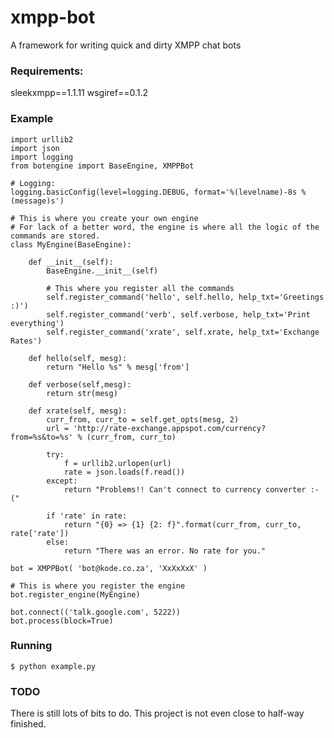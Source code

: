 xmpp-bot
========

A framework for writing quick and dirty XMPP chat bots


### Requirements:

sleekxmpp==1.1.11
wsgiref==0.1.2

### Example

```
import urllib2
import json
import logging
from botengine import BaseEngine, XMPPBot

# Logging:
logging.basicConfig(level=logging.DEBUG, format='%(levelname)-8s %(message)s')

# This is where you create your own engine
# For lack of a better word, the engine is where all the logic of the commands are stored.
class MyEngine(BaseEngine):

    def __init__(self):
        BaseEngine.__init__(self)
        
        # This where you register all the commands
        self.register_command('hello', self.hello, help_txt='Greetings :)')
        self.register_command('verb', self.verbose, help_txt='Print everything')
        self.register_command('xrate', self.xrate, help_txt='Exchange Rates')

    def hello(self, mesg):
        return "Hello %s" % mesg['from']

    def verbose(self,mesg):
        return str(mesg)

    def xrate(self, mesg):
        curr_from, curr_to = self.get_opts(mesg, 2)
        url = 'http://rate-exchange.appspot.com/currency?from=%s&to=%s' % (curr_from, curr_to)

        try:
            f = urllib2.urlopen(url)
            rate = json.loads(f.read())
        except:
            return "Problems!! Can't connect to currency converter :-("

        if 'rate' in rate:
            return "{0} => {1} {2: f}".format(curr_from, curr_to, rate['rate'])
        else:
            return "There was an error. No rate for you."

bot = XMPPBot( 'bot@kode.co.za', 'XxXxXxX' )

# This is where you register the engine
bot.register_engine(MyEngine)

bot.connect(('talk.google.com', 5222))
bot.process(block=True)
```

### Running

`$ python example.py`

### TODO

There is still lots of bits to do. This project is not even close to half-way finished.

